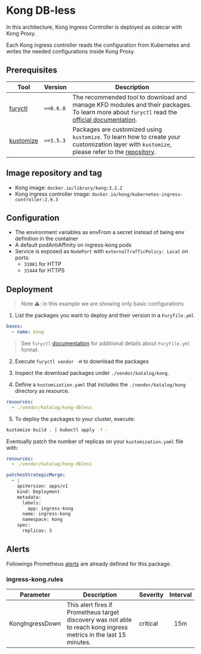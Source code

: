# Kong DB-less

In this architecture, Kong Ingress Controller is deployed as sidecar with Kong Proxy.

Each Kong ingress controller reads the configuration from Kubernetes and writes the needed configurations inside Kong
Proxy.

## Prerequisites

| Tool                        | Version   | Description                                                                                                                                                    |
| --------------------------- | --------- | -------------------------------------------------------------------------------------------------------------------------------------------------------------- |
| [furyctl][furyctl-repo]     | `>=0.6.0` | The recommended tool to download and manage KFD modules and their packages. To learn more about `furyctl` read the [official documentation][furyctl-repo].     |
| [kustomize][kustomize-repo] | `>=3.5.3` | Packages are customized using `kustomize`. To learn how to create your customization layer with `kustomize`, please refer to the [repository][kustomize-repo]. |

## Image repository and tag

* Kong image: `docker.io/library/kong:3.2.2`
* Kong ingress controller image: `docker.io/kong/kubernetes-ingress-controller:2.9.3`

## Configuration

- The environment variables as envFrom a secret instead of being env definition in the container
- A default podAntiAffinity on ingress-kong pods
- Service is exposed as `NodePort` with  `externalTrafficPolicy: Local` on ports:
  - `31081` for HTTP
  - `31444` for HTTPS

## Deployment

> Note :warning:: in this example we are showing only basic configurations

1. List the packages you want to deploy and their version in a `Furyfile.yml`

```yaml
bases:
  - name: kong
```

> See `furyctl` [documentation][furyctl-repo] for additional details about `Furyfile.yml` format.

2. Execute `furyctl vendor -H` to download the packages

3. Inspect the download packages under `./vendor/katalog/kong`.

4. Define a `kustomization.yaml` that includes the `./vendor/katalog/kong` directory as resource.

```yaml
resources:
  - ./vendor/katalog/kong-dbless
```

5. To deploy the packages to your cluster, execute:

```bash
kustomize build . | kubectl apply -f -
```

Eventually patch the number of replicas on your `kustomization.yaml` file with:

```yaml
resources:
  - ./vendor/katalog/kong-dbless

patchesStrategicMerge:
  - |
    apiVersion: apps/v1
    kind: Deployment
    metadata:
      labels:
        app: ingress-kong
      name: ingress-kong
      namespace: kong
    spec:
      replicas: 3
```

## Alerts

Followings Prometheus [alerts](https://prometheus.io/docs/prometheus/latest/configuration/alerting_rules/) are already defined for this package.

### ingress-kong.rules

| Parameter | Description | Severity | Interval |
|------|-------------|----------|:-----:|
| KongIngressDown | This alert fires if Prometheus target discovery was not able to reach kong ingress metrics in the last 15 minutes. | critical | 15m |`

<!-- Links -->

[furyctl-repo]: https://github.com/sighupio/furyctl
[kustomize-repo]: https://github.com/kubernetes-sigs/kustomize